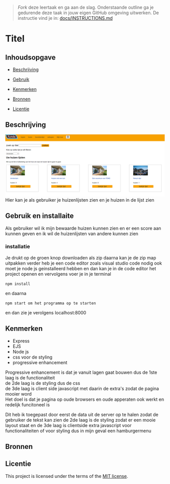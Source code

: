 > _Fork_ deze leertaak en ga aan de slag. Onderstaande outline ga je gedurende deze taak in jouw eigen GitHub omgeving uitwerken. De instructie vind je in: [docs/INSTRUCTIONS.md](docs/INSTRUCTIONS.md)

# Titel
<!-- Geef je project een titel en schrijf in één zin wat het is -->

## Inhoudsopgave

  * [Beschrijving](#beschrijving)
  * [Gebruik](#gebruik)
  * [Kenmerken](#kenmerken)

  * [Bronnen](#bronnen)
  * [Licentie](#licentie)

## Beschrijving
<!-- Bij Beschrijving staat kort beschreven wat voor project het is en wat je hebt gemaakt -->
<!-- Voeg een mooie poster visual toe 📸 -->
<!-- Voeg een link toe naar Github Pages 🌐-->
![img.png](img.png)
Hier kan je als gebruiker je huizenlijsten zien en je huizen in de lijst zien


## Gebruik en installaite
<!-- Bij Gebruik staat de user story, hoe het werkt en wat je er mee kan. -->
<p>Als gebruiker wil ik mijn bewaarde huizen kunnen zien en er een score aan kunnen geven
en ik wil de huizenlijsten van andere kunnen zien
</p>

### installatie
Je drukt op de groen knop downloaden als zip daarna kan je de zip map uitpakken
verder heb je een code editor zoals visual studio code nodig ook moet je node js geinstalleerd hebben en dan kan je in de 
code editor het project openen en
vervolgens voer je in je terminal


```
npm install
```
en daarna 
```
npm start om het programma op te starten
```
en dan zie je verolgens localhost:8000
## Kenmerken
<!-- Bij Kenmerken staat welke technieken zijn gebruikt en hoe. Wat is de HTML structuur? Wat zijn de belangrijkste dingen in CSS? Wat is er met JS gedaan en hoe? Misschien heb je iets met NodeJS gedaan, of heb je een framwork of library gebruikt? -->
<ul>
<li>Express</li>
<li>EJS</li>
<li>Node js</li>
<li>css voor de styling</li>
<li>progressive enhancement</li>

</ul>
<p>
Progressive enhancement is dat je 
vanuit lagen gaat bouwen dus de 1ste laag is de functionaliteit<br>
de 2de laag is de styling dus de css<br>
de 3de laag is client side javascript met daarin de extra's zodat de pagina mooier word

<br>
Het doel is dat je pagina op oude browsers 
en oude apperaten ook werkt en redelijk funcitoneel is<br>

Dit heb ik toegepast door eerst de data uit de server op te halen zodat de gebruiker de tekst kan zien
de 2de laag is de styling zodat er een mooie layout staat en
de 3de laag is clientside extra javascript voor functionaliteiten of voor styling dus in mijn geval een hamburgermenu



</p>

## Bronnen

## Licentie

This project is licensed under the terms of the [MIT license](./LICENSE).
